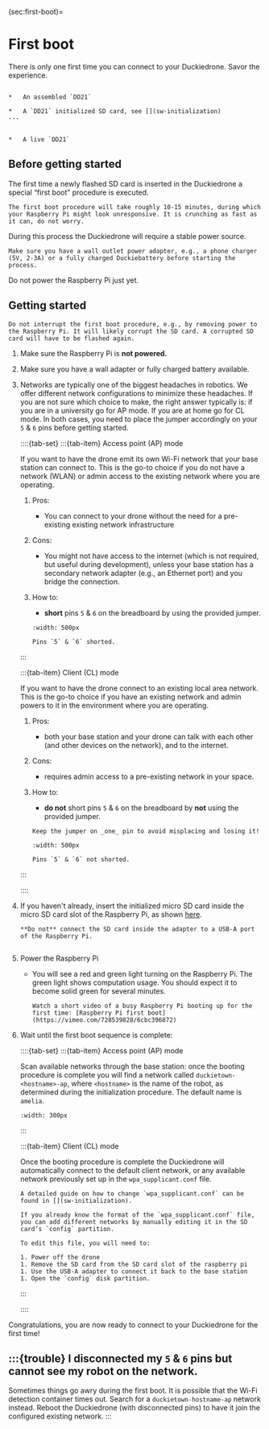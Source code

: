 (sec:first-boot)=
# First boot

There is only one first time you can connect to your Duckiedrone. Savor the experience.

```{needget}

*   An assembled `DD21`

*   A `DD21` initialized SD card, see [](sw-initialization)
---


*   A live `DD21`
```

## Before getting started

The first time a newly flashed SD card is inserted in the Duckiedrone a special “first boot” procedure is executed.

```{note}
The first boot procedure will take roughly 10-15 minutes, during which your Raspberry Pi might look unresponsive. It is crunching as fast as it can, do not worry.
```

During this process the Duckiedrone will require a stable power source.

```{attention}
Make sure you have a wall outlet power adapter, e.g., a phone charger (5V, 2-3A) or a fully charged Duckiebattery before starting the process.
```

Do not power the Raspberry Pi just yet.

## Getting started

```{warning}
Do not interrupt the first boot procedure, e.g., by removing power to the Raspberry Pi. It will likely corrupt the SD card. A corrupted SD card will have to be flashed again.
```

1.  Make sure the Raspberry Pi is **not powered.**  
    
2.  Make sure you have a wall adapter or fully charged battery available.  
    
3.  Networks are typically one of the biggest headaches in robotics. We offer different network configurations to minimize these headaches. If you are not sure which choice to make, the right answer typically is: if you are in a university go for AP mode. If you are at home go for CL mode. In both cases, you need to place the jumper accordingly on your `5` & `6` pins before getting started.  
    
    ::::{tab-set}
    :::{tab-item} Access point (AP) mode
    
    If you want to have the drone emit its own Wi-Fi network that your base station can connect to. This is the go-to choice if you do not have a network (WLAN) or admin access to the existing network where you are operating.  
        
    1.  Pros:
            
        *   You can connect to your drone without the need for a pre-existing existing network infrastructure  
                
    2.  Cons:
            
        *   You might not have access to the internet (which is not required, but useful during development), unless your base station has a secondary network adapter (e.g., an Ethernet port) and you bridge the connection.  
                
    3.  How to:

        * __short__ pins `5` & `6` on the breadboard by using the provided jumper.
        
        ```{figure} ../_images/first-boot/wifi_pins_shorted.png
        :width: 500px
        
        Pins `5` & `6` shorted.
        ```
    
    :::

    :::{tab-item} Client (CL) mode      
    
    If you want to have the drone connect to an existing local area network. This is the go-to choice if you have an existing network and admin powers to it in the environment where you are operating.  

    1.  Pros:
        * both your base station and your drone can talk with each other (and other devices on the network), and to the internet.  

    2.  Cons:
        * requires admin access to a pre-existing network in your space.  
    
    3.  How to:
        * __do not__ short pins `5` & `6` on the breadboard by __not__ using the provided jumper.

        ```{tip}
        Keep the jumper on _one_ pin to avoid misplacing and losing it!
        ```

        ```{figure} ../_images/first-boot/wifi_pins_not_shorted.png
        :width: 500px

        Pins `5` & `6` not shorted.
        ```
    :::
    
    ::::

4.  If you haven't already, insert the initialized micro SD card inside the micro SD card slot of the Raspberry Pi, as shown [here](attach_pi_hat).
    
    ```{attention}
    **Do not** connect the SD card inside the adapter to a USB-A port of the Raspberry Pi. 
    ```

    ```{image} ../_images/first-boot/sd_card_insertion.png
    ```

5.  Power the Raspberry Pi
    
    *  You will see a red and green light turning on the Raspberry Pi. The green light shows computation usage. You should expect it to become solid green for several minutes.  
        
        ```{seealso}
        Watch a short video of a busy Raspberry Pi booting up for the first time: [Raspberry Pi first boot](https://vimeo.com/728539828/6cbc396872)
        ```  
            
6.  Wait until the first boot sequence is complete:

    ::::{tab-set}
    :::{tab-item} Access point (AP) mode
    
    Scan available networks through the base station: once the booting procedure is complete you will find a network called `duckietown-<hostname>-ap`, where `<hostname>` is the name of the robot, as determined during the initialization procedure. The default name is `amelia`.

    ```{image} ../_images/first-boot/drone_wifi_ap.png
    :width: 300px
    ```
 
    
    :::

    :::{tab-item} Client (CL) mode      
    
    Once the booting procedure is complete the Duckiedrone will automatically connect to the default client network, or any available network previously set up in the `wpa_supplicant.conf` file.
    
    ```{seealso}
    A detailed guide on how to change `wpa_supplicant.conf` can be found in [](sw-initialization).
    ```

    ```{tip}    
    If you already know the format of the `wpa_supplicant.conf` file, you can add different networks by manually editing it in the SD card’s `config` partition. 

    To edit this file, you will need to:

    1. Power off the drone
    1. Remove the SD card from the SD card slot of the raspberry pi
    1. Use the USB-A adapter to connect it back to the base station
    1. Open the `config` disk partition.
    ```

    :::
    
    ::::


Congratulations, you are now ready to connect to your Duckiedrone for the first time!


:::{trouble}
I disconnected my `5` & `6` pins but cannot see my robot on the network.
---
Sometimes things go awry during the first boot. It is possible that the Wi-Fi detection container times out. Search for a `duckietown-hostname-ap` network instead. Reboot the Duckiedrone (with disconnected pins) to have it join the configured existing network.
:::
